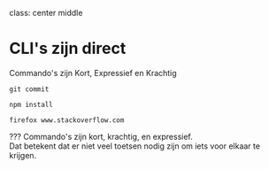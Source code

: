 class: center middle

# CLI's zijn direct

Commando's zijn Kort, Expressief en Krachtig  
  
`git commit`

`npm install`

`firefox www.stackoverflow.com`

???
Commando's zijn kort, krachtig, en expressief.  
Dat betekent dat er niet veel toetsen nodig zijn om iets voor elkaar te krijgen.  
  

